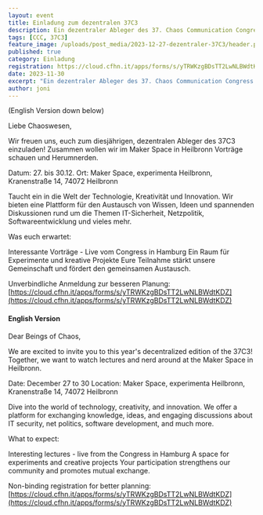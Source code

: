 ```yaml
---
layout: event
title: Einladung zum dezentralen 37C3
description: Ein dezentraler Ableger des 37. Chaos Communication Congress in Heilbronn
tags: [CCC, 37C3]
feature_image: /uploads/post_media/2023-12-27-dezentraler-37C3/header.png
published: true
category: Einladung
registration: https://cloud.cfhn.it/apps/forms/s/yTRWKzgBDsTT2LwNLBWdtKDZ
date: 2023-11-30
excerpt: "Ein dezentraler Ableger des 37. Chaos Communication Congress in Heilbronn"
author: joni
---
```

(English Version down below)

Liebe Chaoswesen,

Wir freuen uns, euch zum diesjährigen, dezentralen Ableger des 37C3 einzuladen! Zusammen wollen wir im Maker Space in Heilbronn Vorträge schauen und Herumnerden.

Datum: 27. bis 30.12.
Ort: Maker Space, experimenta Heilbronn, Kranenstraße 14, 74072 Heilbronn

Taucht ein in die Welt der Technologie, Kreativität und Innovation. Wir bieten eine Plattform für den Austausch von Wissen, Ideen und spannenden Diskussionen rund um die Themen IT-Sicherheit, Netzpolitik, Softwareentwicklung und vieles mehr.


Was euch erwartet:

Interessante Vorträge - Live vom Congress in Hamburg
Ein Raum für Experimente und kreative Projekte
Eure Teilnahme stärkt unsere Gemeinschaft und fördert den gemeinsamen Austausch. 

Unverbindliche Anmeldung zur besseren Planung: [https://cloud.cfhn.it/apps/forms/s/yTRWKzgBDsTT2LwNLBWdtKDZ](https://cloud.cfhn.it/apps/forms/s/yTRWKzgBDsTT2LwNLBWdtKDZ)


#### English Version

Dear Beings of Chaos,

We are excited to invite you to this year's decentralized edition of the 37C3! Together, we want to watch lectures and nerd around at the Maker Space in Heilbronn.

Date: December 27 to 30
Location: Maker Space, experimenta Heilbronn, Kranenstraße 14, 74072 Heilbronn

Dive into the world of technology, creativity, and innovation. We offer a platform for exchanging knowledge, ideas, and engaging discussions about IT security, net politics, software development, and much more.

What to expect:

Interesting lectures - live from the Congress in Hamburg
A space for experiments and creative projects
Your participation strengthens our community and promotes mutual exchange.

Non-binding registration for better planning: [https://cloud.cfhn.it/apps/forms/s/yTRWKzgBDsTT2LwNLBWdtKDZ](https://cloud.cfhn.it/apps/forms/s/yTRWKzgBDsTT2LwNLBWdtKDZ)

